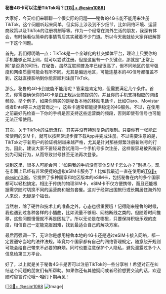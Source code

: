 **秘鲁4G卡可以注册TikTok吗？[[TG💪+ @esim1088](https://t.me/s/esim1088)]**

大家好，今天咱们来聊聊一个很实际的问题——秘鲁的4G卡能不能用来注册TikTok。这个问题听起来简单，但实际上涉及到不少细节，比如网络环境、运营商政策以及TikTok的注册机制等等。作为一个经常在海外生活的朋友，我深有体会，有时候看似简单的事情背后其实藏着不少门道。所以今天我就给大家详细解答一下这个问题。

首先，我们得明确一点：TikTok是一个全球化的社交媒体平台，理论上只要你的手机能够正常上网，就可以尝试注册。但是这里有一个关键点，那就是“正常上网”是否真的可行。在秘鲁，虽然互联网普及率已经很高了，但不同地区的信号强度和网络质量可能会有所不同。尤其是偏远地区，可能连基本的4G信号都覆盖不到，这就直接影响到你能否顺利注册TikTok。

那么，秘鲁的4G卡到底能不能用呢？答案是肯定的，但需要满足几个条件。首先，你需要确保你的4G卡是由正规运营商提供的，并且你的手机支持相应的网络频段。举个例子，如果你购买的是秘鲁本地的移动电话卡，比如Claro、Movistar或者Entel等三大运营商之一，这些卡通常都能提供稳定的4G服务。不过，在使用之前最好先检查一下你的手机是否支持这些运营商的频段，否则即使有信号也可能无法正常使用。

其次，关于TikTok的注册流程，其实并没有特别复杂的限制。只要你有一张能正常使用的SIM卡，就可以按照常规步骤下载App并完成注册。不过需要注意的是，TikTok对于新用户的验证机制越来越严格，尤其是针对那些频繁注册新账号的行为。因此，建议大家不要轻易尝试用同一个手机号多次注册，这样很容易被系统识别为可疑行为，从而导致封号甚至无法再次登录。

说到这里，很多人可能会问：“如果我的手机没有实体SIM卡怎么办？”别担心，现在市面上已经有非常便捷的虚拟eSIM卡服务了！比如我最近一直在使用的[TG💪+ @esim1088](https://t.me/s/esim1088)，它提供了多种国家和地区版本的eSIM卡，包括秘鲁在内的多个国家都可以轻松搞定。相比于传统的物理SIM卡，eSIM卡不仅方便携带，而且还能根据需求随时切换不同的运营商和服务套餐。这对于经常出国旅行或长期居住海外的人来说，无疑是个福音。

当然啦，除了硬件和技术上的准备之外，心态也很重要哦！记得刚来秘鲁的时候，我也遇到过各种各样的小插曲，比如流量不够用、网络断线之类的。但随着时间推移，这些问题慢慢就不再是困扰了。所以无论是在哪里，只要保持积极乐观的态度，相信自己一定能克服困难，找到最适合自己的解决方案。

最后再强调一下，无论你是想用秘鲁本地的4G卡还是通过eSIM卡接入网络，都一定要遵守当地的法律法规。毕竟每个国家都有自己的网络管理规定，随意绕开规则可能会给自己带来不必要的麻烦。同时也要注意保护个人隐私，避免泄露过多个人信息给第三方平台。

好了，以上就是关于秘鲁4G卡是否可以注册TikTok的一些分享啦！希望对正在纠结这个问题的朋友们有所帮助。如果你还有其他疑问或者经验想要交流的话，欢迎随时留言讨论哦～咱们下期再见！

[[TG💪+ @esim1088](https://t.me/s/esim1088) ![Image](https://i.postimg.cc/4NQfJmqS/Snipaste-2025-05-13-00-14-12.png)]